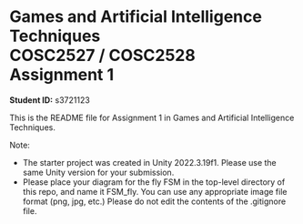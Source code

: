 # Games and Artificial Intelligence Techniques<br>COSC2527 / COSC2528<br>Assignment 1
**Student ID:** s3721123

This is the README file for Assignment 1 in Games and Artificial Intelligence Techniques.

Note:
* The starter project was created in Unity 2022.3.19f1. Please use the same Unity version for your submission.
* Please place your diagram for the fly FSM in the top-level directory of this repo, and name it FSM_fly. You can use any appropriate image file format (png, jpg, etc.)
   Please do not edit the contents of the .gitignore file.

